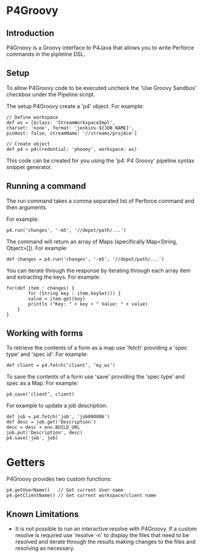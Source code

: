 # P4Groovy

## Introduction

P4Groovy is a Groovy interface to P4Java that allows you to write Perforce commands in the pipleline DSL.

## Setup

To allow P4Groovy code to be executed uncheck the 'Use Groovy Sandbox' checkbox under the Pipeline script.

The setup P4Groovy create a 'p4' object. For example:

	// Define workspace
	def ws = [$class: 'StreamWorkspaceImpl', 
	charset: 'none', format: 'jenkins-${JOB_NAME}', 
	pinHost: false, streamName: '//streams/projAce']

	// Create object
	def p4 = p4(credential: 'phooey', workspace: ws)

This code can be created for you using the 'p4: P4 Groovy' pipeline syntax snippet generator.

## Running a command

The run command takes a comma separated list of Perforce command and then arguments.

For example:

	p4.run('changes', '-m5', '//depot/path/...')

The command will return an array of Maps (specifically Map<String, Object>[]). For example:

	def changes = p4.run('changes', '-m5', '//depot/path/...')

You can iterate through the response by iterating through each array item and extracting the keys. For example:

	for(def item : changes) {
	        for (String key : item.keySet()) {
			value = item.get(key)
			println ("Key: " + key + " Value: " + value)
		} 
	}

## Working with forms

To retrieve the contents of a form as a map use 'fetch' providing a 'spec type' and 'spec id'. For example:

	def client = p4.fetch(‘client’, ‘my_ws’)

To save the contents of a form use 'save' providing the 'spec type' and spec as a Map. For example:

	p4.save(‘client’, client)

For example to update a job description:

	def job = p4.fetch('job', 'job000006')
	def desc = job.get('Description')
	desc = desc + env.BUILD_URL
	job.put('Description', desc)
	p4.save('job', job)

# Getters

P4Groovy provides two custom functions:

	p4.getUserName()   // Get current User name
	p4.getClientName() // Get current workspace/client name


## Known Limitations

* It is not possible to run an interactive resolve with P4Groovy. If a custom resolve is required use 'resolve -n' to display the files that need to be resolved and iterate through the results making changes to the files and resolving as necessary.
